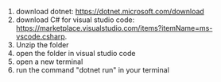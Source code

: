1. download dotnet: https://dotnet.microsoft.com/download
2. download C# for visual studio code: https://marketplace.visualstudio.com/items?itemName=ms-vscode.csharp.
3. Unzip the folder
4. open the folder in visual studio code
5. open a new terminal
6. run the command "dotnet run" in your terminal
